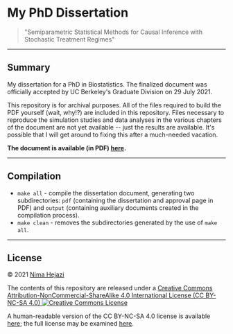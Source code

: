 # My PhD Dissertation

> "Semiparametric Statistical Methods for Causal Inference with Stochastic
> Treatment Regimes"

---

## Summary

My dissertation for a PhD in Biostatistics. The finalized document was
officially accepted by UC Berkeley's Graduate Division on 29 July 2021.

This repository is for archival purposes. All of the files required to build the
PDF yourself (wait, why!?) are included in this repository. Files necessary to
reproduce the simulation studies and data analyses in the various chapters of
the document are not yet available -- just the results are available. It's
possible that I will get around to fixing this after a much-needed vacation.

__The document is available (in PDF)
[here](https://www.stat.berkeley.edu/~nhejazi/publications/thesis-phd-biostat.pdf).__

---

## Compilation

* `make all` - compile the dissertation document, generating two subdirectories:
    `pdf` (containing the dissertation and approval page in PDF) and `output`
    (containing auxiliary documents created in the compilation process).
* `make clean` - removes the subdirectories generated by the use of `make all`.

---

## License

&copy; 2021 [Nima Hejazi](https://nimahejazi.org)

The contents of this repository are released under a <a rel="license"
href="http://creativecommons.org/licenses/by-nc-sa/4.0/">Creative Commons
Attribution-NonCommercial-ShareAlike 4.0 International License (CC BY-NC-SA 4.0)
<a rel="license" href="http://creativecommons.org/licenses/by-nc-sa/4.0/"><img
alt="Creative Commons License" style="border-width:0"
src="https://i.creativecommons.org/l/by-nc-sa/4.0/80x15.png" /></a>

A human-readable version of the CC BY-NC-SA 4.0 license is available
[here](https://creativecommons.org/licenses/by-nc-sa/4.0/); the full license may
be examined [here](https://creativecommons.org/licenses/by-nc-sa/4.0/legalcode).
